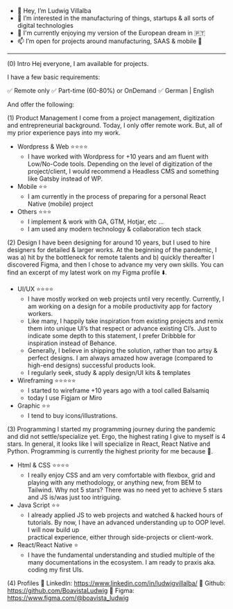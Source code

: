 - 👋 Hey, I’m Ludwig Villalba
- 👀 I’m interested in the manufacturing of things, startups & all sorts of digital technologies
- 💞️ I'm currently enjoying my version of the European dream in 🇵🇹
- 📫 I’m open for projects around manufacturing, SAAS & mobile 🥰

-----

(0) Intro
Hej everyone,
I am available for projects.

I have a few basic requirements:

✅ Remote only
✅ Part-time (60-80%) or OnDemand
✅ German | English

And offer the following:

(1) Product Management
I come from a project management, digitization and entrepreneurial background. Today, I only offer remote work. But, all of my prior experience pays into my work.
- Wordpress & Web  ⭐️⭐️⭐️⭐️
  - I have worked with Wordpress for +10 years and am fluent with Low/No-Code tools. Depending on the level of digitization of the project/client, I would recommend a Headless CMS and something like Gatsby instead of WP.
- Mobile ⭐️⭐️
  - I am currently in the process of preparing for a personal React Native (mobile) project
- Others  ⭐️⭐️⭐️
  - I implement & work with GA, GTM, Hotjar, etc …
  - I am used any modern technology & collaboration tech stack

(2) Design
I have been designing for around 10 years, but I used to hire designers for detailed & larger works. At the beginning of the pandemic, I was a) hit by the bottleneck for remote talents and 
b) quickly thereafter I discovered Figma, and then I chose to advance my very own skills. You can find an excerpt of my latest work on my Figma profile ⬇️.

- UI/UX ⭐️⭐️⭐️⭐️
  - I have mostly worked on web projects until very recently. Currently, I am working on a design for a mobile productivity app for factory workers.
  - Like many, I happily take inspiration from existing projects and remix them into unique UI’s that respect or advance existing CI’s. Just to indicate some depth to this statement, I prefer Dribbble for inspiration instead of Behance. 
  - Generally, I believe in shipping the solution, rather than too artsy & perfect designs. I am always amazed how average (compared to high-end designs) successful products look.
  - I regularly seek, study & apply design/UI kits & templates
- Wireframing ⭐️⭐️⭐️⭐️⭐️
  - I started to wireframe +10 years ago with a tool called Balsamiq
  - today I use Figjam or Miro
- Graphic ⭐️⭐️
  -  I tend to buy icons/illustrations.

(3) Programming
I started my programming journey during the pandemic and did not settle/specialize yet. Ergo, the highest rating I give to myself is 4 stars. In general, it looks like I will specialize in React, React Native and Python. Programming is currently the highest priority for me because 🤩.

- Html & CSS ⭐️⭐️⭐️⭐️
  - I really enjoy CSS and am very comfortable with flexbox, grid and playing with any methodology, or anything new, from BEM to Tailwind. Why not 5 stars? There was no need yet to achieve 5 stars and JS is/was just too intriguing.
- Java Script ⭐️⭐️
  - I already applied JS to web projects and watched & hacked hours of tutorials. By now, I have an advanced understanding up to OOP level. I will now build up   
  practical experience, either through side-projects or client-work.
- React/React Native ⭐️
  - I have the fundamental understanding and studied multiple of the many documentations in the ecosystem. I am ready to praxis aka. coding my first UIs.


(4) Profiles
🔗 LinkedIn: https://www.linkedin.com/in/ludwigvillalba/
🔗 Github: https://github.com/BoavistaLudwig
🔗 Figma: https://www.figma.com/@boavista_ludwig



<!---
BoavistaLudwig/BoavistaLudwig is a ✨ special ✨ repository because its `README.md` (this file) appears on your GitHub profile.
You can click the Preview link to take a look at your changes.
--->
